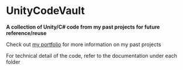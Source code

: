 # UnityCodeVault
**A collection of Unity/C# code from my past projects for future reference/reuse**

Check out [my portfolio](https://yiyangli.dev/) for more information on my past projects

For technical detail of the code, refer to the documentation under each folder
